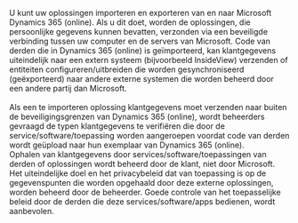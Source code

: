 U kunt uw oplossingen importeren en exporteren van en naar Microsoft Dynamics 365 (online). Als u dit doet, worden de oplossingen, die persoonlijke gegevens kunnen bevatten, verzonden via een beveiligde verbinding tussen uw computer en de servers van Microsoft. Code van derden die in Dynamics 365 (online) is geïmporteerd, kan klantgegevens uiteindelijk naar een extern systeem (bijvoorbeeld InsideView) verzenden of entiteiten configureren/uitbreiden die worden gesynchroniseerd (geëxporteerd) naar andere externe systemen die worden beheerd door een andere partij dan Microsoft.</BR>  
Als een te importeren oplossing klantgegevens moet verzenden naar buiten de beveiligingsgrenzen van Dynamics 365 (online), wordt beheerders gevraagd de typen klantgegevens te verifiëren die door de service/software/toepassing worden aangeroepen voordat code van derden wordt geüpload naar hun exemplaar van Dynamics 365 (online).  </BR>
 Ophalen van klantgegevens door services/software/toepassingen van derden of oplossingen wordt beheerd door de klant, niet door Microsoft. Het uiteindelijke doel en het privacybeleid dat van toepassing is op de gegevenspunten die worden opgehaald door deze externe oplossingen, worden beheerd door de beheerder. Goede controle van het toepasselijke beleid door de derden die deze services/software/apps bedienen, wordt aanbevolen.